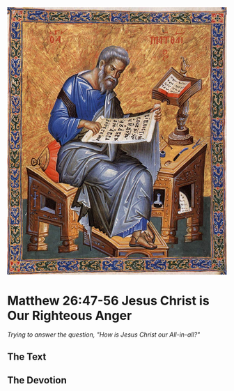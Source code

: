 <img class="intro-right" src="art-matthew.jpg">

# Matthew 26:47-56 Jesus Christ is Our Righteous Anger

*Trying to answer the question, "How is Jesus Christ our All-in-all?"*

## The Text

## The Devotion